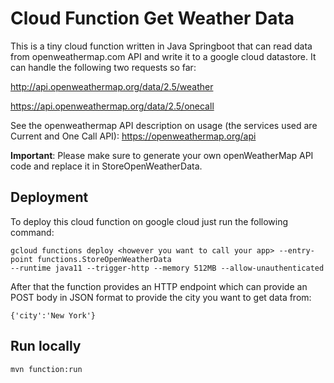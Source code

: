 # Cloud Function Get Weather Data

This is a tiny cloud function written in Java Springboot that can read data from openweathermap.com API and write it to a google cloud datastore. 
It can handle the following two requests so far:

http://api.openweathermap.org/data/2.5/weather

https://api.openweathermap.org/data/2.5/onecall

See the openweathermap API description on usage (the services used are Current and One Call API):
https://openweathermap.org/api

**Important**: Please make sure to generate your own openWeatherMap API code and replace it in StoreOpenWeatherData.

## Deployment
To deploy this cloud function on google cloud just run the following command:

````
gcloud functions deploy <however you want to call your app> --entry-point functions.StoreOpenWeatherData 
--runtime java11 --trigger-http --memory 512MB --allow-unauthenticated
````

After that the function provides an HTTP endpoint which can provide an POST body in JSON 
format to provide the city you want to get data from:

````
{'city':'New York'}
````

## Run locally

````
mvn function:run
````